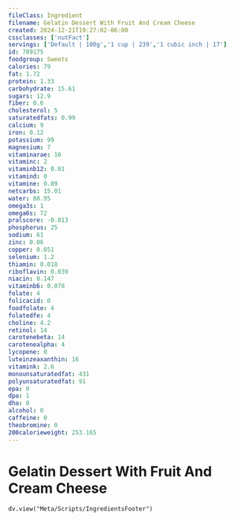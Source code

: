 ```yaml
---
fileClass: Ingredient
filename: Gelatin Dessert With Fruit And Cream Cheese
created: 2024-12-21T19:27:02-06:00
cssclasses: ['nutFact']
servings: ['Default | 100g','1 cup | 239','1 cubic inch | 17']
id: 789175
foodgroup: Sweets
calories: 79
fat: 1.72
protein: 1.33
carbohydrate: 15.61
sugars: 12.9
fiber: 0.6
cholesterol: 5
saturatedfats: 0.99
calcium: 9
iron: 0.12
potassium: 99
magnesium: 7
vitaminarae: 16
vitaminc: 2
vitaminb12: 0.01
vitamind: 0
vitamine: 0.09
netcarbs: 15.01
water: 80.95
omega3s: 1
omega6s: 72
pralscore: -0.813
phosphorus: 25
sodium: 61
zinc: 0.06
copper: 0.051
selenium: 1.2
thiamin: 0.018
riboflavin: 0.039
niacin: 0.147
vitaminb6: 0.078
folate: 4
folicacid: 0
foodfolate: 4
folatedfe: 4
choline: 4.2
retinol: 14
carotenebeta: 14
carotenealpha: 4
lycopene: 0
luteinzeaxanthin: 16
vitamink: 2.6
monounsaturatedfat: 431
polyunsaturatedfat: 91
epa: 0
dpa: 1
dha: 0
alcohol: 0
caffeine: 0
theobromine: 0
200calorieweight: 253.165
---
```


# Gelatin Dessert With Fruit And Cream Cheese

```dataviewjs
dv.view("Meta/Scripts/IngredientsFooter")
```